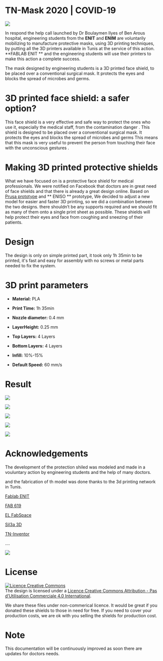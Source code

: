 # TN-Mask 2020 | COVID-19 

![](../master/images/1.jpg)

In respond the help call launched by Dr Boulaymen Ilyes of  Ben Arous hospital, engineering students from the **ENIT** and **ENIM** are voluntarily mobilizing to manufacture protective masks, using 3D printing techniques, by putting all the 3D printers available in Tunis at the service of this action. 
**FABLAB ENIT ** and the engineering students will use their printers to make this action a complete success.

The mask designed by engineering students is a 3D printed face shield, to be placed over a conventional surgical mask. It protects the eyes and blocks the spread of microbes and germs.

# 3D printed face shield: a safer option?

This face shield is a very effective and safe way to protect the ones who use it, especially the medical staff, from the contamination danger .
This shield is designed to be placed over a conventional surgical mask. It protects the eyes and blocks the spread of microbes and germs
This means that this mask is very useful to prevent the person from touching their face with the unconscious gestures .

# Making 3D printed protective shields

What we have focused on is a protective face shield for medical professionals. We were notified on Facebook that doctors are in great need of face shields and that there is already a great design online. Based on [Prusa prototype](https://www.prusaprinters.org/prints/25857-prusa-protective-face-shield-rc2) and ** ENISO ** prototype, We decided to adjust a new model for easier and faster 3D printing, so we did a combination between the two designs. there shouldn’t be any supports required and we should fit as many of them onto a single print sheet as possible.
These shields will help protect their eyes and face from coughing and sneezing of their patients.

# Design

The design is only on simple printed part, it took only 1h 35min to be printed, it's fast and easy for assembly with no screws or metal parts needed to fix the system.


# 3D print parameters

* **Material:** PLA


* **Print Time:** 1h 35min


* **Nozzle diameter:** 0.4 mm


* **LayerHeight:** 0.25 mm


* **Top Layers:** 4 Layers


* **Bottom Layers:** 4 Layers


* **Infill:** 10%-15%


* **Default Speed:** 60 mm/s




# Result

![](../master/images/2.jpg)


![](../master/images/3.jpg)


![](../master/images/4.jpg)


![](../master/images/6.jpg)


![](../master/images/5.jpg)






# Acknowledgements

The development of the protection shiled was modeled and made in a vouluntary action by engineering students and the help of many doctors.

and the fabrication of th model was done thanks to the 3d printing network in Tunis. 

[Fablab ENIT](https://www.facebook.com/FabLabENIT/)

[FAB 619](https://www.facebook.com/fab619/)

[EL FabSpace](https://www.facebook.com/elfabspace)

[Sil3a 3D](https://www.facebook.com/SIL3A.3D/?comment_id=Y29tbWVudDoxMDk4MzEzMDA1OTIxMDRfMTExNTQ3ODMwNDIwNDUx)

[TN-Inventor](https://www.facebook.com/TnInventor/photos/a.1088165851384957/1152772364924305/?type=1&theater)

....

![](../master/images/logos.JPG)


# License 

<a rel="license" href="http://creativecommons.org/licenses/by-nc/4.0/"><img alt="Licence Creative Commons" style="border-width:0" src="https://i.creativecommons.org/l/by-nc/4.0/88x31.png" /></a><br />The design is licensed under a <a rel="license" href="http://creativecommons.org/licenses/by-nc/4.0/">Licence Creative Commons Attribution - Pas d’Utilisation Commerciale 4.0 International</a>.

We share these files under non-commerical licence. It would be great if you donated these shields to those in need for free. If you need to cover your production costs, we are ok with you selling the shields for production cost.

# Note 
This documentation will be continuously improved as soon there are updates for doctors needs.
